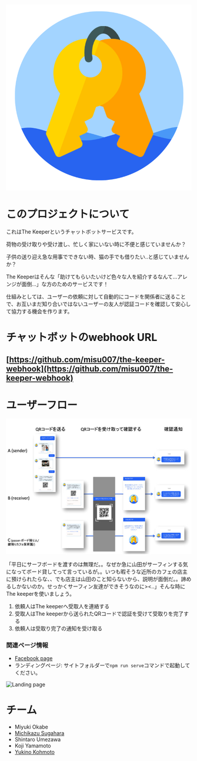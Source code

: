![The Keeper icon](readme-img/the-keeper-logo.png)
# このプロジェクトについて
これはThe Keeperというチャットボットサービスです。

荷物の受け取りや受け渡し、忙しく家にいない時に不便と感じていませんか？

子供の送り迎え急な用事でできない時、猫の手でも借りたい..と感じていませんか？

The Keeperはそんな「助けてもらいたいけど色々な人を紹介するなんて...アレンジが面倒...」な方のためのサービスです！

仕組みとしては、ユーザーの依頼に対して自動的にコードを関係者に送ることで、お互いまだ知り合いではないユーザーの友人が認証コードを確認して安心して協力する機会を作ります。

# チャットボットのwebhook URL
## [https://github.com/misu007/the-keeper-webhook](https://github.com/misu007/the-keeper-webhook)

# ユーザーフロー
![The Keeper ui flow](readme-img/flow.jpg)

「平日にサーフボードを渡すのは無理だ。。なぜか急に山田がサーフィンする気になってボード貸してって言っているが。。いつも暇そうな近所のカフェの店主に預けられたらな、、でも店主は山田のこと知らないから、説明が面倒だ。。諦めるしかないのか。せっかくサーフィン友達ができそうなのに><..」そんな時にThe keeperを使いましょう。

1. 依頼人はThe keeperへ受取人を連絡する
2. 受取人はThe keeperから送られたQRコードで認証を受けて受取りを完了する
3. 依頼人は受取り完了の通知を受け取る

### 関連ページ情報
- [Facebook page](https://www.facebook.com/The-Keeper-1612480562187673)
- ランディングページ: サイトフォルダーで`npm run serve`コマンドで起動してください。

![Landing page](readme-img/site.jpg)

# チーム
- Miyuki Okabe
- [Michikazu Sugahara](https://github.com/misu007)
- Shintaro Umezawa
- Koji Yamamoto
- [Yukino Kohmoto](http://yukinokoh.github.io/)



